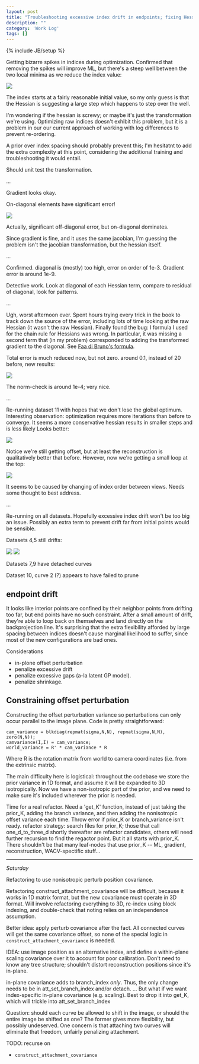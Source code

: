 ```yaml
---
layout: post
title: "Troubleshooting excessive index drift in endpoints; fixing Hessian under variable transformation."
description: ""
category: 'Work Log'
tags: []
---
```

{% include JB/setup %}

Getting bizarre spikes in indices during optimization.  Confirmed that removing the spikes will improve ML, but there's a steep well between the two local minima as we reduce the index value:
    
![]({{site.baseurl}}/img/2013-12-05-ml_vs_index.png)


The index starts at a fairly reasonable initial value, so my only guess is that the Hessian is suggesting a large step which happens to step over the well.

I'm wondering if the hessian is screwy; or maybe it's just the transformation we're using.  Optimizing raw indices doesn't exhibit this problem, but it is a problem in our our current approach of working with log differences to prevent re-ordering.

A prior over index spacing should probably prevent this; I'm hesitatnt to add the extra complexity at this point, considering the additional training and troubleshooting it would entail.

Should unit test the transformation.

...

Gradient looks okay.

On-diagonal elements have significant error!

![]({{site.baseurl}}/img/2013-12-05-hessian_error.png)

Actually, significant off-diagonal error, but on-diagonal dominates.

Since gradient is fine, and it uses the same jacobian, I'm guessing the problem isn't the jacobian transformation, but the hessian itself.

...

Confirmed.  diagonal is (mostly) too high, error on order of 1e-3.  Gradient error is around 1e-9.


Detective work.  Look at diagonal of each Hessian term, compare to residual of diagonal, look for patterns.

...

Ugh, worst afternoon ever.  Spent hours trying every trick in the book to track down the source of the error, including lots of time looking at the raw Hessian (it wasn't the raw Hessian).  Finally found the bug: I formula I used for the chain rule for Hessians was wrong.  In particular, it was missing a second term that (in my problem) corresponded to adding the transformed gradient to the diagonal.   See [Faa di Bruno's formula](http://en.wikipedia.org/wiki/Chain_rule#Higher_derivatives_of_multivariable_functions).

Total error is much reduced now, but not zero.  around 0.1, instead of 20 before, new results:

![]({{site.baseurl}}/img/2013-12-05-hessian_error_2.png)

The norm-check is around 1e-4; very nice.

...

Re-running dataset 11 with hopes that we don't lose the global optimum.  Interesting observation: optimization requires more iterations than before to converge.  It seems a more conservative hessian results in smaller steps and is less likely   Looks better:

![]({{site.baseurl}}/img/2013-12-05-reconst_hess_fixed.png)

Notice we're still getting offset, but at least the reconstruction is qualitatively better that before. However, now we're getting a small loop at the top:
    
![]({{site.baseurl}}/img/2013-12-05-weird_loop.png)

It seems to be caused by changing of index order between views. Needs some thought to best address.  

...

Re-running on all datasets.  Hopefully excessive index drift won't be too big an issue.  Possibly an extra term to prevent drift far from initial points would be sensible.

Datasets 4,5  still drifts:
    
![]({{site.baseurl}}/img/2013-12-05-drift_ds4.png)
![]({{site.baseurl}}/img/2013-12-05-drift_ds5.png)

Datasets 7,9  have detached curves

Dataset 10, curve 2 (?) appears to have failed to prune

endpoint drift
------------------

It looks like interior points are confined by their neighbor points from drifting too far, but end points have no such constraint.  After a small amount of drift, they're able to loop back on themselves and land directly on the backprojection line.  It's surprising that the extra flexibility afforded by large spacing between indices doesn't cause marginal likelihood to suffer, since most of the new configurations are bad ones.

Considerations

* in-plone offset perturbation
* penalize excessive drift
* penalize excessive gaps (a-la latent GP model).
* penalize shrinkage.

Constraining offset perturbation
------------------------------------

Constructing the offset perturbation variance so perturbations can only occur parallel to the image plane.  Code is pretty straightforward:

    cam_variance = blkdiag(repmat(sigma,N,N), repmat(sigma,N,N), zero(N,N));
    camvariance(I,I) = cam_variance;
    world_variance = R' * cam_variance * R

Where R is the rotation matrix from world to camera coordinates (i.e. from the extrinsic matrix).

The main difficulty here is logistical: throughout the codebase we store the prior variance in 1D format, and assume it will be expanded to 3D isotropically.  Now we have a non-isotropic part of the prior, and we need to make sure it's included wherever the prior is needed.  

Time for a real refactor.  Need a 'get_K' function, instead of just taking the prior_K, adding the branch variance, and then adding the nonisotropic offset variance each time.  Throw error if prior_K or branch_variance isn't ready.  refactor strategy: search files for prior_K; those that call one_d_to_three_d shortly thereafter are refactor candidates, others will need further recursion to find the regactor point.  But it all starts with prior_K.  There shouldn't be that many leaf-nodes that use prior_K -- ML, gradient, reconstruction, WACV-spectific stuff...

---

*Saturday*

Refactoring to use nonisotropic perturb position covariance.

Refactoring construct_attachment_covariance will be difficult, because it works in 1D matrix format, but the new covariance must operate in 3D format.  Will involve refactoring everything to 3D, re-index using block indexing, and double-check that noting relies on an independence assumption.

Better idea: apply perturb covariance after the fact.  All connected curves will get the same covariance offset, so none of the special logic in `construct_attachment_covariance` is needed.  

IDEA: use image position as an alternative index, and define a within-plane scaling covariance over it to account for poor calibration.  Don't need to know any tree structure; shouldn't distort reconstruction positions since it's in-plane.

in-plane covariance adds to branch_index *only*.  Thus, the only change needs to be in att_set_branch_index and/or detach.  ...  But what if we want index-specific in-plane covariance (e.g. scaling).  Best to drop it into get_K, which will trickle into att_set_branch_index

Question: should each curve be allowed to shift in the image, or should the entire image be shifted as one?  The former gives more flexibility, but possibly undeserved.  One concern is that attaching two curves will eliminate that freedom, unfairly penalizing attachment.

TODO: recurse on 
* `construct_attachment_covariance`

